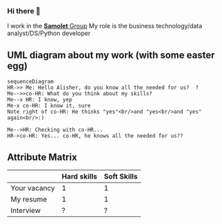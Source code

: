 ### Hi there 👋

I work in the [**Samolet** Group](https://samolet.ru/)
My role is the business technology/data analyst/DS/Python developer

## UML diagram about my work (with some easter egg)

```mermaid
sequenceDiagram
HR->> Me: Hello Alisher, do you know all the needed for us?  ?
Me-->>co-HR: What do you think about my skills?
Me--x HR: I know, yep
Me-x co-HR: I know it, sure
Note right of co-HR: He thinks "yes"<br/>and "yes<br/>and "yes" again<br/>:)

Me-->HR: Checking with co-HR...
HR->co-HR: Yes... co-HR, he knows all the needed for us??
```

## Attribute Matrix

|                |Hard skills                    |Soft Skills                  |
|----------------|-------------------------------|-----------------------------|
|Your vacancy    |1                              |1                            |
|My resume       |1                              |1                            |
|Interview       |?                              |?                            |

